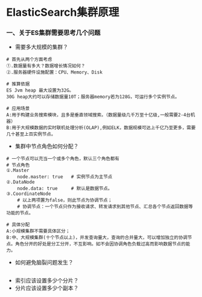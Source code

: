 # ElasticSearch集群原理
### 一、关于ES集群需要思考几个问题
+ 需要多大规模的集群？

```shell
# 首先从两个方面考虑
①.数据量有多大？数据增长情况如何？
②.服务器硬件设施配置：CPU、Memory、Disk

# 推算依据
ES Jvm heap 最大设置为32G。
30G heap大约可以存储数据量10T；服务器memory若为128G，可运行多个实例节点。

# 应用场景
A:用于构建业务搜索模块，且多是垂直领域搜索。（数据量级几千万至十亿级,一般需要2-4台机器）
B:用于大规模数据的实时联机处理分析(OLAP),例如ELK，数据规模可达上千亿乃至更多，需要几十甚至上百实例节点。
```
+ 集群中节点角色如何分配？

```shell
# 一个节点可以充当一个或多个角色，默认三个角色都有
# 节点角色
①.Master
    node.master: true   # 实例节点为主节点
②.DataNode
    node.data: true     # 默认是数据节点。
③.CoordinateNode
    # 以上两项置为false，则此节点为协调节点；
    # 协调节点：一个节点只作为接收请求、转发请求到其他节点、汇总各个节点返回数据等功能的节点。
    
# 具体分配
A:小规模集群不需要具体区分；
B:中、大规模集群(十个节点以上)，并发查询量大，查询的合并量大，可以增加独立的协调节点。角色分开的好处是分工分开，不互影响。如不会因协调角色负载过高而影响数据节点的能力。
```
+ 如何避免脑裂问题发生？

```shell

```
+ 索引应该设置多少个分片？
+ 分片应该设置多少个副本？


